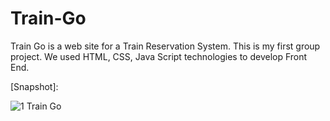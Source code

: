 # Train-Go
Train Go is a web site for a Train Reservation System. This is my first group project. We used HTML, CSS, Java Script technologies to develop Front End.

[Snapshot]:


![1 Train Go](https://github.com/avishkaniroshana/Train-Go/assets/113366097/92fb94d0-ce3e-42c8-a65f-7111428e188d)
